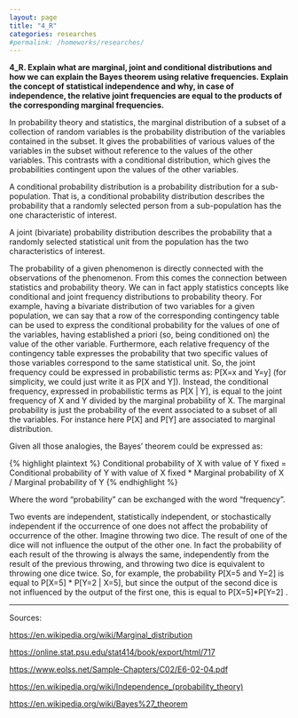 ```yaml
---
layout: page
title: "4_R"
categories: researches
#permalink: /homeworks/researches/
---
```

<b>4_R. Explain what are marginal, joint and conditional distributions and how we can explain the Bayes theorem using relative frequencies. Explain the concept of statistical independence and why, in case of independence, the relative joint frequencies are equal to the products of the corresponding marginal frequencies.</b>

In probability theory and statistics, the marginal distribution of a subset of a collection of random variables is the probability distribution of the variables contained in the subset. It gives the probabilities of various values of the variables in the subset without reference to the values of the other variables. This contrasts with a conditional distribution, which gives the probabilities contingent upon the values of the other variables.

A conditional probability distribution is a probability distribution for a sub-population. That is, a conditional probability distribution describes the probability that a randomly selected person from a sub-population has the one characteristic of interest.

A joint (bivariate) probability distribution describes the probability that a randomly selected statistical unit from the population has the two characteristics of interest.

The probability of a given phenomenon is directly connected with the observations of the phenomenon. From this comes the connection between statistics and probability theory. We can in fact apply statistics concepts like conditional and joint frequency distributions to probability theory. For example, having a bivariate distribution of two variables for a given population, we can say that a row of the corresponding contingency table can be used to express the conditional probability for the values of one of the variables, having established a priori (so, being conditioned on) the value of the other variable. Furthermore, each relative frequency of the contingency table expresses the probability that two specific values of those variables correspond to the same statistical unit. So, the joint frequency could be expressed in probabilistic terms as: P[X=x and Y=y] (for simplicity, we could just write it as P[X and Y]). Instead, the conditional frequency, expressed in probabilistic terms as P[X | Y], is equal to the joint frequency of X and Y divided by the marginal probability of X. The marginal probability is just the probability of the event associated to a subset of all the variables. For instance here P[X] and P[Y] are associated to marginal distribution.

Given all those analogies, the Bayes’ theorem could be expressed as:

{% highlight plaintext %}
Conditional probability of X with value of Y fixed = Conditional probability of Y with value of X fixed * Marginal probability of X / Marginal probability of Y
{% endhighlight %}

Where the word “probability” can be exchanged with the word “frequency”.

Two events are independent, statistically independent, or stochastically independent if the occurrence of one does not affect the probability of occurrence of the other. Imagine throwing two dice. The result of one of the dice will not influence the output of the other one. In fact the probability of each result of the throwing is always the same, independently from the result of the previous throwing, and throwing two dice is equivalent to throwing one dice twice. So, for example, the probability P[X=5 and Y=2] is equal to P[X=5] * P[Y=2 | X=5], but since the output of the second dice is not influenced by the output of the first one, this is equal to P[X=5]*P[Y=2] .

--------------------------------------------------------------------------------------
Sources:

https://en.wikipedia.org/wiki/Marginal_distribution

https://online.stat.psu.edu/stat414/book/export/html/717

https://www.eolss.net/Sample-Chapters/C02/E6-02-04.pdf

https://en.wikipedia.org/wiki/Independence_(probability_theory)

https://en.wikipedia.org/wiki/Bayes%27_theorem
